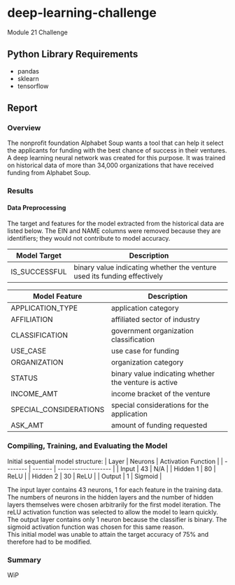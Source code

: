 # deep-learning-challenge
Module 21 Challenge

## Python Library Requirements
- pandas
- sklearn
- tensorflow

## Report
### Overview
The nonprofit foundation Alphabet Soup wants a tool that can help it select the applicants for funding with the best chance of success in their ventures. A deep learning neural network was created for this purpose. It was trained on historical data of more than 34,000 organizations that have received funding from Alphabet Soup.

### Results
#### Data Preprocessing
The target and features for the model extracted from the historical data are listed below. The EIN and NAME columns were removed because they are identifiers; they would not contribute to model accuracy.

| Model Target           | Description                                                              |
| ---------------------- | ------------------------------------------------------------------------ |
| IS_SUCCESSFUL          | binary value indicating whether the venture used its funding effectively |

| Model Feature          | Description                                                              |
| ---------------------- | ------------------------------------------------------------------------ |
| APPLICATION_TYPE       | application category                                                     |
| AFFILIATION            | affiliated sector of industry                                            |
| CLASSIFICATION         | government organization classification                                   |
| USE_CASE               | use case for funding                                                     |
| ORGANIZATION           | organization category                                                    |
| STATUS                 | binary value indicating whether the venture is active                    |
| INCOME_AMT             | income bracket of the venture                                            |
| SPECIAL_CONSIDERATIONS | special considerations for the application                               |
| ASK_AMT                | amount of funding requested                                              |

### Compiling, Training, and Evaluating the Model
Initial sequential model structure:
| Layer    | Neurons | Activation Function |
| -------- | ------- | ------------------- |
| Input    |      43 | N/A                 |
| Hidden 1 |      80 | ReLU                |
| Hidden 2 |      30 | ReLU                |
| Output   |       1 | Sigmoid             |

The input layer contains 43 neurons, 1 for each feature in the training data. <br>
The numbers of neurons in the hidden layers and the number of hidden layers themselves were chosen arbitrarily for the first model iteration. The reLU activation function was selected to allow the model to learn quickly. <br>
The output layer contains only 1 neuron because the classifier is binary. The sigmoid activation function was chosen for this same reason. <br>
This initial model was unable to attain the target accuracy of 75% and therefore had to be modified.

### Summary
WiP
